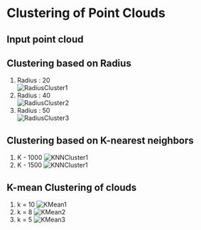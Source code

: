 # Clustering of Point Clouds #

## Input point cloud ##

## Clustering based on Radius ##
1. Radius : 20\
![RadiusCluster1](https://github.com/AnupamaRajkumar/Sensor-Fusion/blob/master/PointCloudClustering/Output/ClusteredCloud_RadiusBasedSearch20.png)
2. Radius : 40\
![RadiusCluster2](https://github.com/AnupamaRajkumar/Sensor-Fusion/blob/master/PointCloudClustering/Output/ClusteredCloud_RadiusBasedSearch40.png)
3. Radius : 50\
![RadiusCluster3](https://github.com/AnupamaRajkumar/Sensor-Fusion/blob/master/PointCloudClustering/Output/ClusteredCloud_RadiusBasedSearch50.png)

## Clustering based on K-nearest neighbors ##
1. K - 1000
![KNNCluster1](https://github.com/AnupamaRajkumar/Sensor-Fusion/blob/master/PointCloudClustering/Output/ClusteredCloud_KNNBasedSearch1000.png)
2. K - 1500
![KNNCluster1](https://github.com/AnupamaRajkumar/Sensor-Fusion/blob/master/PointCloudClustering/Output/ClusteredCloud_KNNBasedSearch1500.png)

## K-mean Clustering of clouds ##
1. k = 10
![KMean1](https://github.com/AnupamaRajkumar/Sensor-Fusion/blob/master/PointCloudClustering/Output/ClusteredCloud_KMeanClustering10.png)
2. k = 8
![KMean2](https://github.com/AnupamaRajkumar/Sensor-Fusion/blob/master/PointCloudClustering/Output/ClusteredCloud_KMeanClustering8.png)
3. k = 5
![KMean3](https://github.com/AnupamaRajkumar/Sensor-Fusion/blob/master/PointCloudClustering/Output/ClusteredCloud_KMeanClustering5.png)
